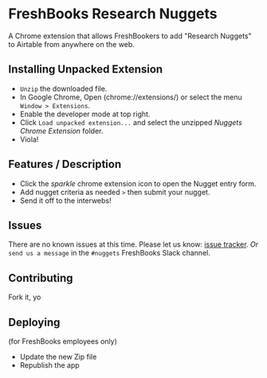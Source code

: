 FreshBooks Research Nuggets 
==========

A Chrome extension that allows FreshBookers to add "Research Nuggets" to Airtable from anywhere on the web.

Installing Unpacked Extension
-----

- `Unzip` the downloaded file.
- In Google Chrome, Open (chrome://extensions/) or select the menu `Window > Extensions`.
- Enable the developer mode at top right.
- Click `Load unpacked extension...` and select the unzipped *Nuggets Chrome Extension* folder.
- Viola! 


Features / Description
-----

- Click the *sparkle* chrome extension icon to open the Nugget entry form. 
- Add nugget criteria as needed `>` then submit your nugget.
- Send it off to the interwebs!

Issues
-----

There are no known issues at this time. Please let us know: [issue tracker](https://github.com/ericpuigmarti/nuggets-chrome-extension/issues). *Or* `send us a message` in the `#nuggets` FreshBooks Slack channel.

Contributing
-----

Fork it, yo

## Deploying
(for FreshBooks employees only)

* Update the new Zip file
* Republish the app
